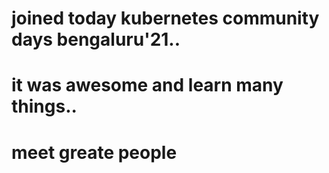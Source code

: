 # joined today kubernetes community days bengaluru'21..
# it was awesome and learn many things..
# meet greate people
